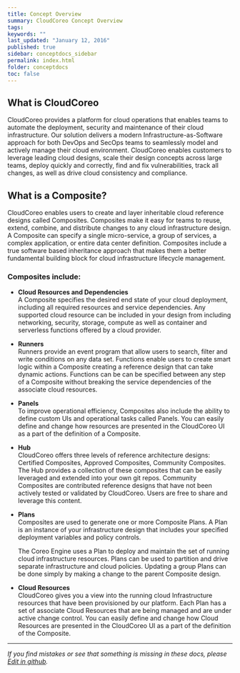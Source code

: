 ```yaml
---
title: Concept Overview
summary: CloudCoreo Concept Overview
tags:
keywords: ""
last_updated: "January 12, 2016"
published: true
sidebar: conceptdocs_sidebar
permalink: index.html
folder: conceptdocs
toc: false
---
```


## What is CloudCoreo  
CloudCoreo provides a platform for cloud operations that enables teams to automate the deployment, security and maintenance of their cloud infrastructure. Our solution delivers a modern Infrastructure-as-Software approach for both DevOps and SecOps teams to seamlessly model and actively manage their cloud environment. CloudCoreo enables customers to leverage leading cloud designs, scale their design concepts across large teams, deploy quickly and correctly, find and fix vulnerabilities, track all changes, as well as drive cloud consistency and compliance.  

## What is a Composite?  
CloudCoreo enables users to create and layer inheritable cloud reference designs called Composites.  Composites make it easy for teams to reuse, extend, combine, and distribute changes to any cloud infrastructure design. A Composite can specify a single micro-service, a group of services, a complex application, or entire data center definition. Composites include a true software based inheritance approach that makes them a better fundamental building block for cloud infrastructure lifecycle management.

### Composites include:  

* **Cloud Resources and Dependencies**  
A Composite specifies the desired end state of your cloud deployment, including all required resources and service dependencies.  Any supported cloud resource can be included in your design from including networking, security, storage, compute as well as container and serverless functions offered by a cloud provider.  

* **Runners**  
Runners provide an event program that allow users to search, filter and write conditions on any data set. Functions enable users to create smart logic within a Composite creating a reference design that can take dynamic actions.  Functions can be can be specified between any step of a Composite without breaking the service dependencies of the associate cloud resources.  

* **Panels**  
To improve operational efficiency, Composites also include the ability to define custom UIs and operational tasks called Panels.  You can easily define and change how resources are presented in the CloudCoreo UI as a part of the definition of a Composite.  

* **Hub**  
CloudCoreo offers three levels of reference architecture designs: Certified Composites, Approved Composites, Community Composites. The Hub provides a collection of these composites that can be easily leveraged and extended into your own git repos.  Community Composites are contributed reference designs that have not been actively tested or validated by CloudCoreo. Users are free to share and leverage this content.  

* **Plans**  
Composites are used to generate one or more Composite Plans.  A Plan is an instance of your infrastructure design that includes your specified deployment variables and policy controls.

  The Coreo Engine uses a Plan to deploy and maintain the set of running cloud infrastructure resources.  Plans can be used to partition and drive separate infrastructure and cloud policies. Updating a group Plans can be done simply by making a change to the parent Composite design.  

* **Cloud Resources**  
CloudCoreo gives you a view into the running cloud Infrastructure resources that have been provisioned by our platform. Each Plan has a set of associate Cloud Resources that are being managed and are under active change control. You can easily define and change how Cloud Resources are presented in the CloudCoreo UI as a part of the definition of the Composite.  
  
  
-----  
*If you find mistakes or see that something is missing in these docs, please [Edit in github](https://github.com/CloudCoreo/CloudCoreo/tree/gh-pages).*  
